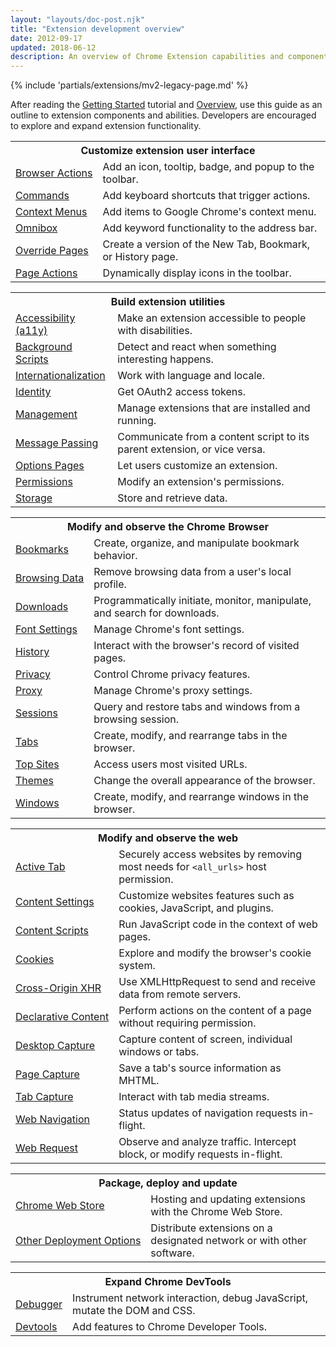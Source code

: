 ```yaml
---
layout: "layouts/doc-post.njk"
title: "Extension development overview"
date: 2012-09-17
updated: 2018-06-12
description: An overview of Chrome Extension capabilities and components.
---
```


{% include 'partials/extensions/mv2-legacy-page.md' %}

After reading the [Getting Started][1] tutorial and [Overview][2], use this guide as an outline to
extension components and abilities. Developers are encouraged to explore and expand extension
functionality.

<table class="width-full">
  <tbody>
    <tr>
      <th colspan="2"><strong>Customize extension user interface</strong></th>
    </tr>
    <tr>
      <td><a href="/docs/extensions/reference/browserAction">Browser&nbsp;Actions</a></td>
      <td>Add an icon, tooltip, badge, and popup to the toolbar.</td>
    </tr>
    <tr>
      <td><a href="/docs/extensions/reference/commands">Commands</a></td>
      <td>Add keyboard shortcuts that trigger actions.</td>
    </tr>
    <tr>
      <td><a href="/docs/extensions/reference/contextMenus">Context&nbsp;Menus</a></td>
      <td>Add items to Google Chrome's context menu.</td>
    </tr>
    <tr>
      <td><a href="/docs/extensions/reference/omnibox">Omnibox</a></td>
      <td>Add keyword functionality to the address bar.</td>
    </tr>
    <tr>
      <td><a href="/docs/extensions/mv2/override">Override&nbsp;Pages</a></td>
      <td>Create a version of the New Tab, Bookmark, or History page.</td>
    </tr>
    <tr>
      <td><a href="/docs/extensions/reference/pageAction">Page&nbsp;Actions</a></td>
      <td>Dynamically display icons in the toolbar.</td>
    </tr>
  </tbody>
</table>

<table class="width-full">
  <tbody>
    <tr>
      <th colspan="2"><strong>Build extension utilities</strong></th>
    </tr>
    <tr>
      <td><a href="/docs/extensions/mv2/a11y">Accessibility (a11y)</a></td>
      <td>Make an extension accessible to people with disabilities.</td>
    </tr>
    <tr>
      <td><a href="/docs/extensions/mv2/background_pages">Background Scripts</a></td>
      <td>Detect and react when something interesting happens.</td>
    </tr>
    <tr>
      <td><a href="/docs/extensions/reference/i18n">Internationalization</a></td>
      <td>Work with language and locale.</td>
    </tr>
    <tr>
      <td><a href="/docs/extensions/reference/identity">Identity</a></td>
      <td>Get OAuth2 access tokens.</td>
    </tr>
    <tr>
      <td><a href="/docs/extensions/reference/management">Management</a></td>
      <td>Manage extensions that are installed and running.</td>
    </tr>
    <tr>
      <td><a href="/docs/extensions/mv2/messaging">Message&nbsp;Passing</a></td>
      <td>Communicate from a content script to its parent extension, or vice versa.</td>
    </tr>
    <tr>
      <td><a href="/docs/extensions/mv2/options">Options&nbsp;Pages</a></td>
      <td>Let users customize an extension.</td>
    </tr>
    <tr>
      <td><a href="/docs/extensions/reference/permissions">Permissions</a></td>
      <td>Modify an extension's permissions.</td>
    </tr>
    <tr>
      <td><a href="/docs/extensions/reference/storage">Storage</a></td>
      <td>Store and retrieve data.</td>
    </tr>
  </tbody>
</table>

<table class="width-full">
  <tbody>
    <tr>
      <th colspan="2"><strong>Modify and observe the Chrome Browser</strong></th>
    </tr>
    <tr>
      <td><a href="/docs/extensions/reference/bookmarks">Bookmarks</a></td>
      <td>Create, organize, and manipulate bookmark behavior.</td>
    </tr>
    <tr>
      <td><a href="/docs/extensions/reference/browsingData">Browsing&nbsp;Data</a></td>
      <td>Remove browsing data from a user's local profile.</td>
    </tr>
    <tr>
      <td><a href="/docs/extensions/reference/downloads">Downloads</a></td>
      <td>Programmatically initiate, monitor, manipulate, and search for downloads.</td>
    </tr>
    <tr>
      <td><a href="/docs/extensions/reference/fontSettings">Font&nbsp;Settings</a></td>
      <td>Manage Chrome's font settings.</td>
    </tr>
    <tr>
      <td><a href="/docs/extensions/reference/history">History</a></td>
      <td>Interact with the browser's record of visited pages.</td>
    </tr>
    <tr>
      <td><a href="/docs/extensions/reference/privacy">Privacy</a></td>
      <td>Control Chrome privacy features.</td>
    </tr>
    <tr>
      <td><a href="/docs/extensions/reference/proxy">Proxy</a></td>
      <td>Manage Chrome's proxy settings.</td>
    </tr>
    <tr>
      <td><a href="/docs/extensions/reference/sessions">Sessions</a></td>
      <td>Query and restore tabs and windows from a browsing session.</td>
    </tr>
    <tr>
      <td><a href="/docs/extensions/reference/tabs">Tabs</a></td>
      <td>Create, modify, and rearrange tabs in the browser.</td>
    </tr>
    <tr>
      <td><a href="/docs/extensions/reference/topSites">Top&nbsp;Sites</a></td>
      <td>Access users most visited URLs.</td>
    </tr>
    <tr>
      <td><a href="/docs/extensions/mv2/themes">Themes</a></td>
      <td>Change the overall appearance of the browser.</td>
    </tr>
    <tr>
      <td><a href="/docs/extensions/reference/windows">Windows</a></td>
      <td>Create, modify, and rearrange windows in the browser.</td>
    </tr>
  </tbody>
</table>

<table class="width-full">
  <tbody>
    <tr>
      <th colspan="2"><strong>Modify and observe the web</strong></th>
    </tr>
    <tr>
      <td><a href="/docs/extensions/mv2/manifest/activeTab">Active&nbsp;Tab</a></td>
      <td>Securely access websites by removing most needs for <code>&lt;all_urls&gt;</code> host permission.</td>
    </tr>
    <tr>
      <td><a href="/docs/extensions/reference/contentSettings">Content&nbsp;Settings</a></td>
      <td>Customize websites features such as cookies, JavaScript, and plugins.</td>
    </tr>
    <tr>
      <td><a href="/docs/extensions/mv2/content_scripts">Content&nbsp;Scripts</a></td>
      <td>Run JavaScript code in the context of web pages.</td>
    </tr>
    <tr>
      <td><a href="/docs/extensions/reference/cookies">Cookies</a></td>
      <td>Explore and modify the browser's cookie system.</td>
    </tr>
    <tr>
      <td><a href="/docs/extensions/mv2/xhr">Cross-Origin&nbsp;XHR</a></td>
      <td>Use XMLHttpRequest to send and receive data from remote servers.</td>
    </tr>
    <tr>
      <td><a href="/docs/extensions/reference/declarativeContent">Declarative&nbsp;Content</a></td>
      <td>Perform actions on the content of a page without requiring permission.</td>
    </tr>
    <tr>
      <td><a href="/docs/extensions/reference/desktopCapture">Desktop&nbsp;Capture</a></td>
      <td>Capture content of screen, individual windows or tabs.</td>
    </tr>
    <tr>
      <td><a href="/docs/extensions/reference/pageCapture">Page&nbsp;Capture</a></td>
      <td>Save a tab's source information as MHTML.</td>
    </tr>
    <tr>
      <td><a href="/docs/extensions/reference/tabCapture">Tab&nbsp;Capture</a></td>
      <td>Interact with tab media streams.</td>
    </tr>
    <tr>
      <td><a href="/docs/extensions/reference/webNavigation">Web&nbsp;Navigation</a></td>
      <td>Status updates of navigation requests in-flight.</td>
    </tr>
    <tr>
      <td><a href="/docs/extensions/reference/webRequest">Web&nbsp;Request</a></td>
      <td>Observe and analyze traffic. Intercept block, or modify requests in-flight.</td>
    </tr>
  </tbody>
</table>

<table class="width-full">
  <tbody>
    <tr>
      <th colspan="2"><strong>Package, deploy and update</strong></th>
    </tr>
    <tr>
      <td><a href="/docs/extensions/mv2/hosting">Chrome Web Store</a></td>
      <td>Hosting and updating extensions with the Chrome Web Store.</td>
    </tr>
    <tr>
      <td><a href="/docs/extensions/mv2/external_extensions">Other&nbsp;Deployment&nbsp;Options</a></td>
      <td>Distribute extensions on a designated network or with other software.</td>
    </tr>
  </tbody>
</table>

<table class="width-full">
  <tbody>
    <tr>
      <th colspan="2"><strong>Expand Chrome DevTools</strong></th>
    </tr>
    <tr>
      <td><a href="/docs/extensions/reference/debugger">Debugger</a></td>
      <td>Instrument network interaction, debug JavaScript, mutate the DOM and CSS.</td>
    </tr>
    <tr>
      <td><a href="/docs/extensions/reference/devtools">Devtools</a></td>
      <td>Add features to Chrome Developer Tools.</td>
    </tr>
  </tbody>
</table>

[1]: /docs/extensions/mv2/getstarted
[2]: /docs/extensions/mv2/overview